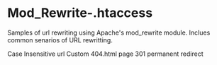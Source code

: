 # Mod_Rewrite-.htaccess
Samples of url rewriting using Apache's mod_rewrite module.  Inclues common senarios of URL rewritting.

Case Insensitive url
Custom 404.html page
301 permanent redirect

